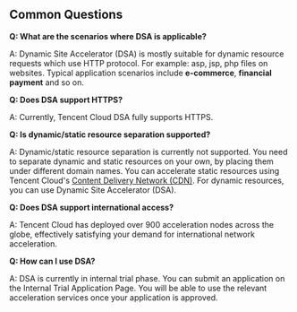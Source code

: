 ## Common Questions

**Q: What are the scenarios where DSA is applicable?**

A: Dynamic Site Accelerator (DSA) is mostly suitable for dynamic resource requests which use HTTP protocol. For example: asp, jsp, php files on websites. Typical application scenarios include **e-commerce**, **financial payment** and so on.

**Q: Does DSA support HTTPS?**

A: Currently, Tencent Cloud DSA fully supports HTTPS.

**Q: Is dynamic/static resource separation supported?**

A: Dynamic/static resource separation is currently not supported. You need to separate dynamic and static resources on your own, by placing them under different domain names. You can accelerate static resources using Tencent Cloud's [Content Delivery Network (CDN)](https://intl.cloud.tencent.com/product/cdn). For dynamic resources, you can use Dynamic Site Accelerator (DSA).

**Q: Does DSA support international access?**

A: Tencent Cloud has deployed over 900 acceleration nodes across the globe, effectively satisfying your demand for international network acceleration.

**Q: How can I use DSA?**

A: DSA is currently in internal trial phase. You can submit an application on the Internal Trial Application Page. You will be able to use the relevant acceleration services once your application is approved.

